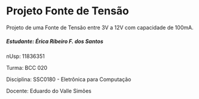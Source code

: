 # Projeto Fonte de Tensão
Projeto de uma Fonte de Tensão entre 3V a 12V com capacidade de 100mA.

##### Estudante: Érica Ribeiro F. dos Santos 

nUsp: 11836351

Turma: BCC 020

Disciplina: SSC0180 - Eletrônica para Computação

Docente: Eduardo do Valle Simões


